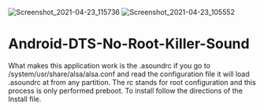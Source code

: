 ![Screenshot_2021-04-23_115736](https://user-images.githubusercontent.com/51103416/115917527-3da98180-a42b-11eb-84af-f06f7d895a3a.jpg)
![Screenshot_2021-04-23_105552](https://user-images.githubusercontent.com/51103416/115911215-ac361180-a422-11eb-913f-96dd4899f061.jpg)
# Android-DTS-No-Root-Killer-Sound
 What makes this application work is the .asoundrc if you go to /system/usr/share/alsa/alsa.conf and read the configuration file it will load .asoundrc at from any partition. The rc stands for root configuration and this process is only performed preboot. To install follow the directions of the Install file.
